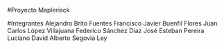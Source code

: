 #Proyecto Maplerisck

#Integrantes
Alejandro Brito Fuentes
Francisco Javier Buenfil Flores
Juan Carlos López Villajuana
Federico Sánchez Díaz 
José Esteban Pereira Luciano
David Alberto Segovia Ley 
